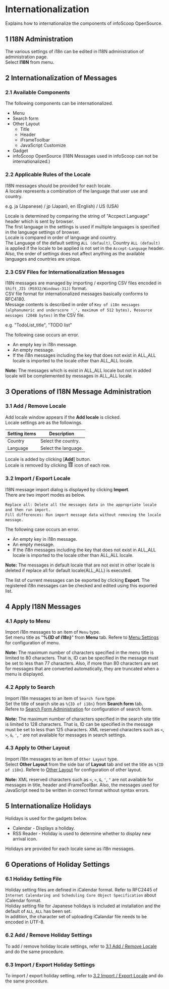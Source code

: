 # Internationalization

Explains how to internationalize the components of infoScoop OpenSource.

## 1 I18N Administration

The various settings of i18n can be edited in I18N administration of administration page.  
Select **I18N** from menu.

## 2 Internationalization of Messages

### 2.1 Available Components

The following components can be internationalized.

  * Menu
  * Search form
  * Other Layout
    * Title
    * Header
    * iFrameToolbar
    * JavaScript Customize
  * Gadget
  * infoScoop OpenSource (I18N Messages used in infoScoop can not be internationalized.)

### 2.2 Applicable Rules of the Locale

I18N messages should be provided for each locale.  
A locale represents a combination of the language that user use and country.

e.g. ja (Japanese) / jp (Japan), en (English) / US (USA)

Locale is determined by comparing the string of "Accpect Language" header which is sent by browser.  
The first language in the settings is used if multiple languages is specified in the language settings of browser.  
Locale is compared in order of language and country.  
The Language of the default setting `ALL (default)`, Country `ALL (default)` is applied if the locale to be applied is not set in the `Accept-Language` header.  
Also, the order of settings does not affect anything as the available languages and countries are unique.

### 2.3 CSV Files for Internationalization Messages

I18N messages are managed by importing / exporting CSV files encoded in `Shift_JIS (MS932/Windows-31J)` format.  
CSV file format for internationalized messages basically conforms to RFC4180.  
Message contents is described in order of `Key of i18n messages (alphanumeric and underscore '_', maximum of 512 bytes), Resource messages (2048 bytes)` in the CSV file.

e.g. "TodoList_title", "TODO list"

The following case occurs an error.

  * An empty key in i18n message.
  * An empty message.
  * If the i18n messages including the key that does not exist in ALL_ALL locale is imported to the locale other than ALL_ALL locale.

**Note:** The messages which is exist in ALL_ALL locale but not in added locale will be complemented by messages in ALL_ALL locale.

## 3 Operations of I18N Message Administration

<a name='add-delete-locale'></a>
### 3.1 Add / Remove Locale

Add locale window appears if the **Add locale** is clicked.  
Locale settings are as the followings.

<table>
    <thead>
	<tr>
    	<th>Setting items</th>
        <th>Description</th>
    </tr>
    </thead>
    <tbody>
	<tr>
    	<td>Country</td>
        <td>Select the country.</td>
    </tr>
	<tr>
    	<td>Language</td>
        <td>Select the language.</td>
    </tr>
    </tbody>
</table>

Locale is added by clicking [**Add**] button.  
Locale is removed by clicking ![Trash icon] icon of each row.

<a name='import-export-locale'></a>
### 3.2 Import / Export Locale

I18N message import dialog is displayed by clicking **Import**.  
There are two import modes as below.

```
Replace all: Delete all the messages data in the appropriate locale and then run import.  
Fill differences: Run import message data without removing the locale message.
```

The following case occurs an error.

  * An empty key in i18n message.
  * An empty message.
  * If the i18n messages including the key that does not exist in ALL_ALL locale is imported to the locale other than ALL_ALL locale.

**Note:** The messages in default locale that are not exist in other locale is
deleted if replace all for default locale(ALL_ALL) is executed.

The list of current messages can be exported by clicking **Export**. The registered i18n messages can be checked and edited using this exported list.

## 4 Apply I18N Messages

### 4.1 Apply to Menu

Import i18n messages to an item of `Menu` type.  
Set menu title as "**%{ID of i18n}**" from **Menu** tab. Refere to [Menu Settings] for configuration of menu.

**Note:** The maximum number of characters specified in the menu title is limited to 80 characters. That is, ID can be specified in the message must be set to less than 77 characters. Also, if more than 80 characters are set for messages that are converted automatically, they are truncated when a menu is displayed.

### 4.2 Apply to Search

Import i18n messages to an item of `Search form` type.  
Set the title of search site as `%{ID of i18n}` from **Search form** tab.  
Refere to [Search Form Administration] for configuration of search form.

**Note:** The maximum number of characters specified in the search site title is limited to 128 characters. That is, ID can be specified in the message must be set to less than 125 characters. XML reserved characters such as `<`, `>`, `&`, `'`, `"` are not available for messages in search settings.

### 4.3 Apply to Other Layout

Import i18n messages to an item of `Other Layout` type.  
Select **Other Layout** from the side bar of **Layout** tab and set the title as `%{ID of i18n}`. Refere to [Other Layout] for configuration of other layout.

**Note:** XML reserved characters such as `<`, `>`, `&`, `'`, `"` are not available for messages in title, header and iFrameToolBar. Also, the messages used for JavaScript need to be written in correct format without syntax errors.

## 5 Internationalize Holidays

Holidays is used for the gadgets below.

  * Calendar - Displays a holiday.
  * RSS Reader - Holiday is used to determine whether to display new arrival icon.

Holidays are provided for each locale same as i18n messages.

## 6 Operations of Holiday Settings

### 6.1 Holiday Setting File

Holiday setting files are defined in iCalendar format. Refer to RFC2445 of `Internet Calendaring and Scheduling Core Object Specification` about iCalendar format.  
Holiday setting file for Japanese holidays is included at installation and the default of `ALL_ALL` has been set.  
In addition, the character set of uploading iCalandar file needs to be encoded in UTF-8.

### 6.2 Add / Remove Holiday Settings

To add / remove holiday locale settings, refer to <a href="#add-delete-locale">3.1 Add / Remove Locale</a> and do the same procedure.

### 6.3 Import / Export Holiday Settings

To import / export holiday setting, refer to <a href="#import-export-locale">3.2 Import / Export Locale</a> and do the same procedure.


[Menu Settings]: menu-settings.md
[Search Form Administration]: search-form-administration.md
[Other Layout]: other-layout.md
[Trash icon]: ../../images/trash.gif
